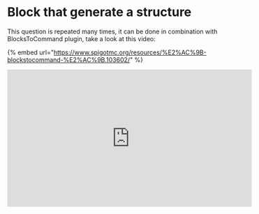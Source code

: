 # Block that generate a structure

This question is repeated many times, it can be done in combination with BlocksToCommand plugin, take a look at this video:

\{% embed url="https://www.spigotmc.org/resources/%E2%AC%9B-blockstocommand-%E2%AC%9B.103602/" %\}

<iframe width="560" height="315" src="https://www.youtube.com/embed/uLujuaBKURk" frameborder="0" allow="accelerometer; autoplay; clipboard-write; encrypted-media; gyroscope; picture-in-picture" allowfullscreen></iframe>
